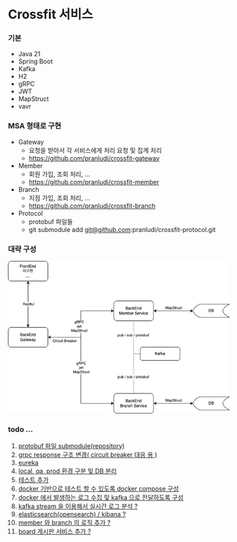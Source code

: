# Crossfit 서비스

### 기본
- Java 21
- Spring Boot
- Kafka
- H2
- gRPC
- JWT
- MapStruct
- vavr

### MSA 형태로 구현
- Gateway
  - 요청을 받아서 각 서비스에게 처리 요청 및 집계 처리
  - https://github.com/pranludi/crossfit-gateway
- Member
  - 회원 가입, 조회 처리, ...
  - https://github.com/pranludi/crossfit-member
- Branch
  - 지점 가입, 조회 처리, ...
  - https://github.com/pranludi/crossfit-branch
- Protocol
  - protobuf 파일들
  - git submodule add git@github.com:pranludi/crossfit-protocol.git

### 대략 구성
![crossfit-service.png](docs/crossfit-service.png)

### todo ...
1. [protobuf 파일 submodule(repository)](https://github.com/pranludi/crossfit-gateway/issues/2)
2. [grpc response 구조 변경( circuit breaker 대응 용 )](https://github.com/pranludi/crossfit-gateway/pull/7)
3. [eureka](https://github.com/pranludi/crossfit-gateway/pull/10)
4. [local, qa, prod 환경 구분 및 DB 분리](https://github.com/pranludi/crossfit-gateway/pull/8)
5. [테스트 추가](https://github.com/pranludi/crossfit-gateway/pull/9)
6. [docker 기반으로 테스트 할 수 있도록 docker compose 구성](https://github.com/pranludi/crossfit-gateway/pull/11)
7. [docker 에서 발생하는 로그 수집 및 kafka 으로 전달하도록 구성](https://github.com/pranludi/crossfit-gateway/pull/12)
8. [kafka stream 을 이용해서 실시간 로그 분석 ?](https://github.com/pranludi/crossfit-gateway/pull/15)
9. [elasticsearch(opensearch) / kibana ?](https://github.com/pranludi/crossfit-gateway/pull/16)
10. [member 와 branch 의 로직 추가 ?](https://github.com/pranludi/crossfit-gateway/pull/13)
11. [board 게시판 서비스 추가 ?](https://github.com/pranludi/crossfit-gateway/pull/14)
